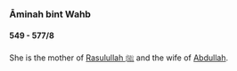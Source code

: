 ### Āminah bint Wahb
#### 549 - 577/8

She is the mother of [Rasulullah ﷺ](570_Rasulullah.html) and the wife of [Abdullah](546_Abdullah.html).
